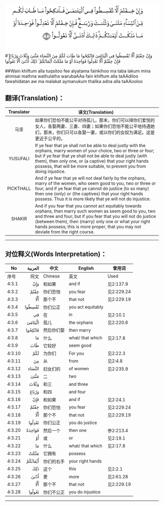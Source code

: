 ![004:003](images/004_003.gif)

#وَإِنْ خِفْتُمْ أَلَّا تُقْسِطُوا فِي الْيَتَامَىٰ فَانْكِحُوا مَا طَابَ لَكُمْ مِنَ النِّسَاءِ مَثْنَىٰ وَثُلَاثَ وَرُبَاعَ ۖ فَإِنْ خِفْتُمْ أَلَّا تَعْدِلُوا فَوَاحِدَةً أَوْ مَا مَلَكَتْ أَيْمَانُكُمْ ۚ ذَٰلِكَ أَدْنَىٰ أَلَّا تَعُولُوا 

##Wain khiftum alla tuqsitoo fee alyatama fainkihoo ma taba lakum mina alnnisai mathna wathulatha warubaAAa fain khiftum alla taAAdiloo fawahidatan aw ma malakat aymanukum thalika adna alla taAAooloo 

## 翻译(Translation)：

| Translator | 译文(Translation)                                            |
| :--------: | ------------------------------------------------------------ |
|    马坚    | 如果你们恐怕不能公平对待孤儿，那末，你们可以择你们爱悦的女人，各娶两妻、三妻、四妻；如果你们恐怕不能公平地待遇她们，那末，你们只可以各娶一妻，或以你们的女奴为满足。这是更近于公平的。 |
|  YUSUFALI  | If ye fear that ye shall not be able to deal justly with the orphans, marry women of your choice, two or three or four; but if ye fear that ye shall not be able to deal justly (with them), then only one, or (a captive) that your right hands possess, that will be more suitable, to prevent you from doing injustice. |
| PICKTHALL  | And if ye fear that ye will not deal fairly by the orphans, marry of the women, who seem good to you, two or three or four; and if ye fear that ye cannot do justice (to so many) then one (only) or (the captives) that your right hands possess. Thus it is more likely that ye will not do injustice. |
|   SHAKIR   | And if you fear that you cannot act equitably towards orphans, then marry such women as seem good to you, two and three and four; but if you fear that you will not do justice (between them), then (marry) only one or what your right hands possess; this is more proper, that you may not deviate from the right course. |

---

## 对位释义(Words Interpretation)：

| No   | العربية | 中文    | English | 曾用词 |
| ---- | ------: | ------- | ------- | ------ |
| 序号 |    阿文 | Chinese | 英文    | Used   |
| 4:3.1  | وَإِنْ     | 和如果     | and if            | 见2:137.9  |
| 4:3.2  | خِفْتُمْ    | 你们恐怕   | you fear          | 见2:229.24 |
| 4:3.3  | أَلَّا     | 那个不     | that not          | 见2:229.19 |
| 4:3.4  | تُقْسِطُوا  | 你们公正   | you act equitably |            |
| 4:3.5  | فِي      | 在         | in                | 见2:10.1   |
| 4:3.6  | الْيَتَامَىٰ | 孤儿       | the orphans       | 见2:220.6  |
| 4:3.7  | فَانْكِحُوا | 然后你们娶 | then marry        |            |
| 4:3.8  | مَا      | 什么       | what/ that which  | 见2:17.8   |
| 4:3.9  | طَابَ     | 它较好     | seem good         |            |
| 4:3.10 | لَكُمْ     | 为你们     | For you           | 见2:22.3   |
| 4:3.11 | مِنَ      | 从         | from              | 见2:4.8    |
| 4:3.12 | النِّسَاءِ  | 妇女们的   | of women          | 见2:235.9  |
| 4:3.13 | مَثْنَىٰ    | 二         | two               |            |
| 4:3.14 | وَثُلَاثَ   | 和三       | and three         |            |
| 4:3.15 | وَرُبَاعَ   | 和四       | and four          |            |
| 4:3.16 | فَإِنْ     | 和如果     | and if            | 见2:24.1   |
| 4:3.17 | خِفْتُمْ    | 你们恐怕   | you fear          | 见2:229.24 |
| 4:3.18 | أَلَّا     | 那个不     | that not          | 见2:229.19 |
| 4:3.19 | تَعْدِلُوا  | 你们公正   | you do justice    |            |
| 4:3.20 | فَوَاحِدَةً  | 然后一个   | then one          | 参2:213.4  |
| 4:3.21 | أَوْ      | 或         | or                | 见2:19.1   |
| 4:3.22 | مَا      | 什么       | what/ that which  | 见2:17.8   |
| 4:3.23 | مَلَكَتْ    | 它拥有     | possess           |            |
| 4:3.24 | أَيْمَانُكُمْ | 你们的右手 | your right hands  |            |
| 4:3.25 | ذَٰلِكَ     | 这个       | this              | 见2:2.1    |
| 4:3.26 | أَدْنَىٰ    | 更         | more              | 见2:61.28  |
| 4:3.27 | أَلَّا     | 那个不     | that not          | 见2:229.19 |
| 4:3.28 | تَعُولُوا  | 你们不公正 | you do injustice  |            |

---
